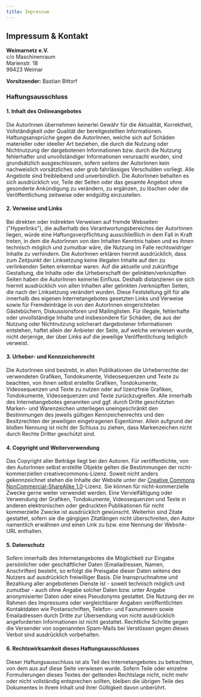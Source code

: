 ```yaml
---
title: Impressum
---
```


## Impressum & Kontakt

**Weimarnetz e.V.**  
 c/o Maschinenraum  
 Marienstr. 18  
 99423 Weimar  

**Vorsitzender:** Bastian Bittorf

### Haftungsausschluss


#### 1. Inhalt des Onlineangebotes

Die AutorInnen übernehmen keinerlei Gewähr für die Aktualität,
Korrektheit, Vollständigkeit oder Qualität der bereitgestellten
Informationen. Haftungsansprüche gegen die AutorInnen, welche sich auf
Schäden materieller oder ideeller Art beziehen, die durch die Nutzung
oder Nichtnutzung der dargebotenen Informationen bzw. durch die Nutzung
fehlerhafter und unvollständiger Informationen verursacht wurden, sind
grundsätzlich ausgeschlossen, sofern seitens der AutorInnen kein
nachweislich vorsätzliches oder grob fahrlässiges Verschulden vorliegt.
Alle Angebote sind freibleibend und unverbindlich. Die AutorInnen
behalten es sich ausdrücklich vor, Teile der Seiten oder das gesamte
Angebot ohne gesonderte Ankündigung zu verändern, zu ergänzen, zu
löschen oder die Veröffentlichung zeitweise oder endgültig einzustellen.

#### 2. Verweise und Links

Bei direkten oder indirekten Verweisen auf fremde Webseiten
("Hyperlinks"), die außerhalb des Verantwortungsbereiches der AutorInnen
liegen, würde eine Haftungsverpflichtung ausschließlich in dem Fall in
Kraft treten, in dem die AutorInnen von den Inhalten Kenntnis haben und
es ihnen technisch möglich und zumutbar wäre, die Nutzung im Falle
rechtswidriger Inhalte zu verhindern. Die AutorInnen erklären hiermit
ausdrücklich, dass zum Zeitpunkt der Linksetzung keine illegalen Inhalte
auf den zu verlinkenden Seiten erkennbar waren. Auf die aktuelle und
zukünftige Gestaltung, die Inhalte oder die Urheberschaft der
gelinkten/verknüpften Seiten haben die AutorInnen keinerlei Einfluss.
Deshalb distanzieren sie sich hiermit ausdrücklich von allen Inhalten
aller gelinkten /verknüpften Seiten, die nach der Linksetzung verändert
wurden. Diese Feststellung gilt für alle innerhalb des eigenen
Internetangebotes gesetzten Links und Verweise sowie für Fremdeinträge
in von den AutorInnen eingerichteten Gästebüchern, Diskussionsforen und
Mailinglisten. Für illegale, fehlerhafte oder unvollständige Inhalte und
insbesondere für Schäden, die aus der Nutzung oder Nichtnutzung
solcherart dargebotener Informationen entstehen, haftet allein der
Anbieter der Seite, auf welche verwiesen wurde, nicht derjenige, der
über Links auf die jeweilige Veröffentlichung lediglich verweist.

#### 3. Urheber- und Kennzeichenrecht

Die AutorInnen sind bestrebt, in allen Publikationen die Urheberrechte
der verwendeten Grafiken, Tondokumente, Videosequenzen und Texte zu
beachten, von ihnen selbst erstellte Grafiken, Tondokumente,
Videosequenzen und Texte zu nutzen oder auf lizenzfreie Grafiken,
Tondokumente, Videosequenzen und Texte zurückzugreifen. Alle innerhalb
des Internetangebotes genannten und ggf. durch Dritte geschützten
Marken- und Warenzeichen unterliegen uneingeschränkt den Bestimmungen
des jeweils gültigen Kennzeichenrechts und den Besitzrechten der
jeweiligen eingetragenen Eigentümer. Allein aufgrund der bloßen Nennung
ist nicht der Schluss zu ziehen, dass Markenzeichen nicht durch Rechte
Dritter geschützt sind.

#### 4. Copyright und Weiterverwendung

Das Copyright aller Beiträge liegt bei den Autoren. Für veröffentlichte,
von den AutorInnen selbst erstellte Objekte gelten die Bestimmungen der
nicht-kommerziellen creativecommons-Lizenz. Soweit nicht anders
gekennzeichnet stehen die Inhalte der Website unter der [Creative
Commons NonCommercial-ShareAlike
1.0](http://creativecommons.org/licenses/nc-sa/1.0/ "http://creativecommons.org/licenses/nc-sa/1.0/")-Lizenz.
Sie können für nicht-kommerzielle Zwecke gerne weiter verwendet werden.
Eine Vervielfältigung oder Verwendung der Grafiken, Tondokumente,
Videosequenzen und Texte in anderen elektronischen oder gedruckten
Publikationen für nicht kommerzielle Zwecke ist ausdrücklich gewünscht.
Weiterhin sind Zitate gestattet, sofern sie die gängigen Zitatlängen
nicht überschreiten, den Autor namentlich erwähnen und einen Link zu
bzw. eine Nennung der Website-URL enthalten.

#### 5. Datenschutz

Sofern innerhalb des Internetangebotes die Möglichkeit zur Eingabe
persönlicher oder geschäftlicher Daten (Emailadressen, Namen,
Anschriften) besteht, so erfolgt die Preisgabe dieser Daten seitens des
Nutzers auf ausdrücklich freiwilliger Basis. Die Inanspruchnahme und
Bezahlung aller angebotenen Dienste ist - soweit technisch möglich und
zumutbar - auch ohne Angabe solcher Daten bzw. unter Angabe
anonymisierter Daten oder eines Pseudonyms gestattet. Die Nutzung der im
Rahmen des Impressums oder vergleichbarer Angaben veröffentlichten
Kontaktdaten wie Postanschriften, Telefon- und Faxnummern sowie
Emailadressen durch Dritte zur Übersendung von nicht ausdrücklich
angeforderten Informationen ist nicht gestattet. Rechtliche Schritte
gegen die Versender von sogenannten Spam-Mails bei Verstössen gegen
dieses Verbot sind ausdrücklich vorbehalten.

#### 6. Rechtswirksamkeit dieses Haftungsausschlusses

Dieser Haftungsausschluss ist als Teil des Internetangebotes zu
betrachten, von dem aus auf diese Seite verwiesen wurde. Sofern Teile
oder einzelne Formulierungen dieses Textes der geltenden Rechtslage
nicht, nicht mehr oder nicht vollständig entsprechen sollten, bleiben
die übrigen Teile des Dokumentes in ihrem Inhalt und ihrer Gültigkeit
davon unberührt.
